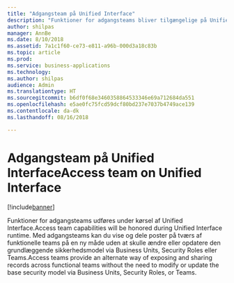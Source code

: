 ```yaml
---
title: "Adgangsteam på Unified Interface"
description: "Funktioner for adgangsteams bliver tilgængelige på Unified Interface"
author: shilpas
manager: AnnBe
ms.date: 8/10/2018
ms.assetid: 7a1c1f60-ce73-e811-a96b-000d3a18c83b
ms.topic: article
ms.prod: 
ms.service: business-applications
ms.technology: 
ms.author: shilpas
audience: Admin
ms.translationtype: HT
ms.sourcegitcommit: b6df0f68e3460358864533346e69a712684da551
ms.openlocfilehash: e5ae0fc75fcd59dcf80bd237e7037b4749ace139
ms.contentlocale: da-dk
ms.lasthandoff: 08/16/2018

---
```

# <a name="access-team-on-unified-interface"></a><span data-ttu-id="06134-103">Adgangsteam på Unified Interface</span><span class="sxs-lookup"><span data-stu-id="06134-103">Access team on Unified Interface</span></span>


[!include[banner](../../includes/banner.md)]

<span data-ttu-id="06134-104">Funktioner for adgangsteams udføres under kørsel af Unified Interface.</span><span class="sxs-lookup"><span data-stu-id="06134-104">Access team capabilities will be honored during Unified Interface runtime.</span></span> <span data-ttu-id="06134-105">Med adgangsteams kan du vise og dele poster på tværs af funktionelle teams på en ny måde uden at skulle ændre eller opdatere den grundlæggende sikkerhedsmodel via Business Units, Security Roles eller Teams.</span><span class="sxs-lookup"><span data-stu-id="06134-105">Access teams provide an alternate way of exposing and sharing records across functional teams without the need to modify or update the base security model via Business Units, Security Roles, or Teams.</span></span>

